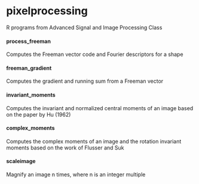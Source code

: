 # pixelprocessing
R programs from Advanced Signal and Image Processing Class

#### process_freeman

Computes the Freeman vector code and Fourier descriptors for a shape

#### freeman_gradient

Computes the gradient and running sum from a Freeman vector

#### invariant_moments

Computes the invariant and normalized central moments of an image based on
the paper by Hu (1962)

#### complex_moments

Computes the complex moments of an image and the rotation invariant moments based on the work of Flusser and Suk

#### scaleimage

Magnify an image n times, where n is an integer multiple
